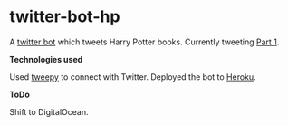 # twitter-bot-hp

A [twitter bot](twitter.com/bot4harrypotter) which tweets Harry Potter books. Currently tweeting [Part 1](https://en.wikipedia.org/wiki/Harry_Potter_and_the_Philosopher%27s_Stone).

**Technologies used**

Used [tweepy](https://github.com/tweepy/tweepy) to connect with Twitter. Deployed the bot to [Heroku](https://www.heroku.com). 

**ToDo**

Shift to DigitalOcean.

